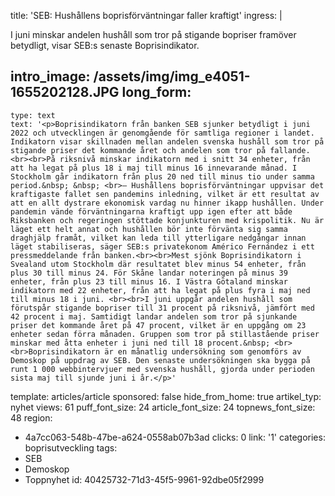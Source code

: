 title: 'SEB: Hushållens boprisförväntningar faller kraftigt'
ingress: |
  <p>I juni minskar andelen hushåll som tror på stigande bopriser framöver betydligt, visar SEB:s senaste Boprisindikator.
  </p>
  
intro_image: /assets/img/img_e4051-1655202128.JPG
long_form:
  -
    type: text
    text: '<p>Boprisindikatorn från banken SEB sjunker betydligt i juni 2022 och utvecklingen är genomgående för samtliga regioner i landet. Indikatorn visar skillnaden mellan andelen svenska hushåll som tror på stigande priser det kommande året och andelen som tror på fallande.<br><br>På riksnivå minskar indikatorn med i snitt 34 enheter, från att ha legat på plus 18 i maj till minus 16 innevarande månad. I Stockholm går indikatorn från plus 20 ned till minus tio under samma period.&nbsp; &nbsp; <br>– Hushållens boprisförväntningar uppvisar det kraftigaste fallet sen pandemins inledning, vilket är ett resultat av att en allt dystrare ekonomisk vardag nu hinner ikapp hushållen. Under pandemin vände förväntningarna kraftigt upp igen efter att både Riksbanken och regeringen stöttade konjunkturen med krispolitik. Nu är läget ett helt annat och hushållen bör inte förvänta sig samma draghjälp framåt, vilket kan leda till ytterligare nedgångar innan läget stabiliseras, säger SEB:s privatekonom Américo Fernández i ett pressmeddelande från banken.<br><br>Mest sjönk Boprisindikatorn i Svealand utom Stockholm där resultatet blev minus 54 enheter, från plus 30 till minus 24. För Skåne landar noteringen på minus 39 enheter, från plus 23 till minus 16. I Västra Götaland minskar indikatorn med 22 enheter, från att ha legat på plus fyra i maj ned till minus 18 i juni. <br><br>I juni uppgår andelen hushåll som förutspår stigande bopriser till 31 procent på riksnivå, jämfört med 42 procent i maj. Samtidigt landar andelen som tror på sjunkande priser det kommande året på 47 procent, vilket är en uppgång om 23 enheter sedan förra månaden. Gruppen som tror på stillastående priser minskar med åtta enheter i juni ned till 18 procent.&nbsp; <br><br>Boprisindikatorn är en månatlig undersökning som genomförs av Demoskop på uppdrag av SEB. Den senaste undersökningen ska bygga på runt 1 000 webbintervjuer med svenska hushåll, gjorda under perioden sista maj till sjunde juni i år.</p>'
template: articles/article
sponsored: false
hide_from_home: true
artikel_typ: nyhet
views: 61
puff_font_size: 24
article_font_size: 24
topnews_font_size: 48
region:
  - 4a7cc063-548b-47be-a624-0558ab07b3ad
clicks: 0
link: '1'
categories: boprisutveckling
tags:
  - SEB
  - Demoskop
  - Toppnyhet
id: 40425732-71d3-45f5-9961-92dbe05f2999
